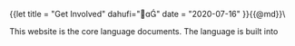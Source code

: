 {{let
title = "Get Involved"
dahufi=""
date = "2020-07-16"
}}{{@md}}\

This website is the core language documents. The language is built into 
